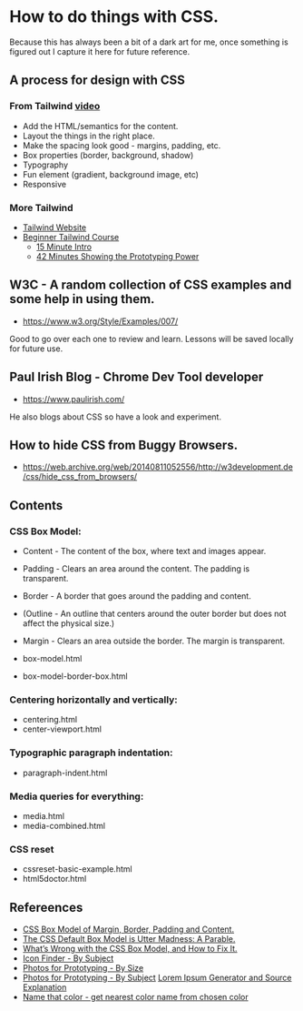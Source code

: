 # How to do things with CSS.

Because this has always been a bit of a dark art for me, once something is figured out I capture it here for future reference.

## A process for design with CSS

### From Tailwind [video](https://www.youtube.com/watch?v=YLz8pbLVwYM)

* Add the HTML/semantics for the content.
* Layout the things in the right place.
* Make the spacing look good - margins, padding, etc.
* Box properties (border, background, shadow)
* Typography
* Fun element (gradient, background image, etc)
* Responsive

### More Tailwind

* [Tailwind Website](https://tailwindcss.com/)
* [Beginner Tailwind Course](https://beginnertailwind.com/)
   * [15 Minute Intro](https://youtu.be/6zIuAyLZPH0)
   * [42 Minutes Showing the Prototyping Power](https://youtu.be/NRagrTU_v8o)

## W3C - A random collection of CSS examples and some help in using them.

* https://www.w3.org/Style/Examples/007/

Good to go over each one to review and learn.  Lessons will be saved locally for future use.

## Paul Irish Blog - Chrome Dev Tool developer

* https://www.paulirish.com/

He also blogs about CSS so have a look and experiment.

## How to hide CSS from Buggy Browsers.

* https://web.archive.org/web/20140811052556/http://w3development.de/css/hide_css_from_browsers/

## Contents

### CSS Box Model:

* Content - The content of the box, where text and images appear.
* Padding - Clears an area around the content. The padding is transparent.
* Border - A border that goes around the padding and content.
* (Outline - An outline that centers around the outer border but does not affect the physical size.)
* Margin - Clears an area outside the border. The margin is transparent.

* box-model.html
* box-model-border-box.html

### Centering horizontally and vertically:

* centering.html
* center-viewport.html

### Typographic paragraph indentation:

* paragraph-indent.html

### Media queries for everything:

* media.html
* media-combined.html

### CSS reset

* cssreset-basic-example.html
* html5doctor.html

## Refereences

* [CSS Box Model of Margin, Border, Padding and Content.](https://www.w3schools.com/Css/css_boxmodel.asp)
* [The CSS Default Box Model is Utter Madness: A Parable.](https://pressupinc.com/blog/2014/01/css-default-box-model-utter-madness-parable/)
* [What’s Wrong with the CSS Box Model, and How to Fix It.](https://pressupinc.com/blog/2014/01/whats-wrong-css-box-model-fix/)
* [Icon Finder - By Subject](http://iconfinder.com)
* [Photos for Prototyping - By Size](https://picsum.photos)
* [Photos for Prototyping - By Subject](https://unsplash.com) [Lorem Ipsum Generator and Source Explanation](https://lipsum.com/)
* [Name that color - get nearest color name from chosen color](https://chir.ag/projects/name-that-color/#6195ED)

